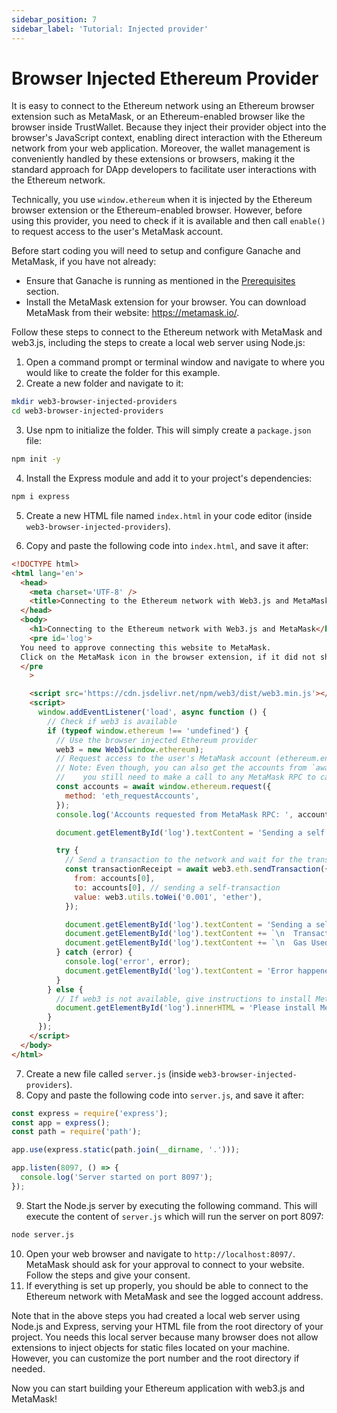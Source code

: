 ```yaml
---
sidebar_position: 7
sidebar_label: 'Tutorial: Injected provider'
---
```


# Browser Injected Ethereum Provider

It is easy to connect to the Ethereum network using an Ethereum browser extension such as MetaMask, or an Ethereum-enabled browser like the browser inside TrustWallet. Because they inject their provider object into the browser's JavaScript context, enabling direct interaction with the Ethereum network from your web application. Moreover, the wallet management is conveniently handled by these extensions or browsers, making it the standard approach for DApp developers to facilitate user interactions with the Ethereum network.

Technically, you use `window.ethereum` when it is injected by the Ethereum browser extension or the Ethereum-enabled browser. However, before using this provider, you need to check if it is available and then call `enable()` to request access to the user's MetaMask account.

Before start coding you will need to setup and configure Ganache and MetaMask, if you have not already:

-   Ensure that Ganache is running as mentioned in the [Prerequisites](#prerequisites) section.
-   Install the MetaMask extension for your browser. You can download MetaMask from their website: https://metamask.io/.

Follow these steps to connect to the Ethereum network with MetaMask and web3.js, including the steps to create a local web server using Node.js:

1. Open a command prompt or terminal window and navigate to where you would like to create the folder for this example.
2. Create a new folder and navigate to it:

```bash
mkdir web3-browser-injected-providers
cd web3-browser-injected-providers
```

3. Use npm to initialize the folder. This will simply create a `package.json` file:

```bash
npm init -y
```

4. Install the Express module and add it to your project's dependencies:

```bash
npm i express
```

5. Create a new HTML file named `index.html` in your code editor (inside `web3-browser-injected-providers`).

6. Copy and paste the following code into `index.html`, and save it after:

```html
<!DOCTYPE html>
<html lang='en'>
  <head>
    <meta charset='UTF-8' />
    <title>Connecting to the Ethereum network with Web3.js and MetaMask</title>
  </head>
  <body>
    <h1>Connecting to the Ethereum network with Web3.js and MetaMask</h1>
    <pre id='log'>
  You need to approve connecting this website to MetaMask.
  Click on the MetaMask icon in the browser extension, if it did not show a popup already.
  </pre
    >

    <script src='https://cdn.jsdelivr.net/npm/web3/dist/web3.min.js'></script>
    <script>
      window.addEventListener('load', async function () {
        // Check if web3 is available
        if (typeof window.ethereum !== 'undefined') {
          // Use the browser injected Ethereum provider
          web3 = new Web3(window.ethereum);
          // Request access to the user's MetaMask account (ethereum.enable() is deprecated)
          // Note: Even though, you can also get the accounts from `await web3.eth.getAccounts()`,
          // 	you still need to make a call to any MetaMask RPC to cause MetaMask to ask for concent.
          const accounts = await window.ethereum.request({
            method: 'eth_requestAccounts',
          });
          console.log('Accounts requested from MetaMask RPC: ', accounts);

          document.getElementById('log').textContent = 'Sending a self transaction... Follow the instructions on MetaMask.';

          try {
            // Send a transaction to the network and wait for the transaction to be mined.
            const transactionReceipt = await web3.eth.sendTransaction({
              from: accounts[0],
              to: accounts[0], // sending a self-transaction
              value: web3.utils.toWei('0.001', 'ether'),
            });

            document.getElementById('log').textContent = 'Sending a self transaction succeeded';
            document.getElementById('log').textContent += `\n  Transaction hash: ${transactionReceipt.transactionHash}`;
            document.getElementById('log').textContent += `\n  Gas Used: ${transactionReceipt.gasUsed} gwei`;
          } catch (error) {
            console.log('error', error);
            document.getElementById('log').textContent = 'Error happened: ' + JSON.stringify(error, null, '  ');
          }
        } else {
          // If web3 is not available, give instructions to install MetaMask
          document.getElementById('log').innerHTML = 'Please install MetaMask to connect to the Ethereum network.';
        }
      });
    </script>
  </body>
</html>
```

7. Create a new file called `server.js` (inside `web3-browser-injected-providers`).
8. Copy and paste the following code into `server.js`, and save it after:

```js
const express = require('express');
const app = express();
const path = require('path');

app.use(express.static(path.join(__dirname, '.')));

app.listen(8097, () => {
  console.log('Server started on port 8097');
});
```

9. Start the Node.js server by executing the following command. This will execute the content of `server.js` which will run the server on port 8097:

```bash
node server.js
```

10. Open your web browser and navigate to `http://localhost:8097/`. MetaMask should ask for your approval to connect to your website. Follow the steps and give your consent.
11. If everything is set up properly, you should be able to connect to the Ethereum network with MetaMask and see the logged account address.

Note that in the above steps you had created a local web server using Node.js and Express, serving your HTML file from the root directory of your project. You needs this local server because many browser does not allow extensions to inject objects for static files located on your machine. However, you can customize the port number and the root directory if needed.

Now you can start building your Ethereum application with web3.js and MetaMask!
